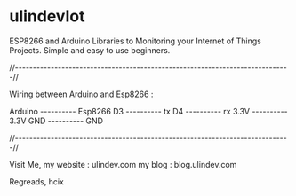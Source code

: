 # ulindevIot
ESP8266 and Arduino Libraries to Monitoring your Internet of Things Projects.
Simple and easy to use beginners.

//-----------------------------------------------------------------------------//

Wiring between Arduino and Esp8266 :

Arduino ---------- Esp8266
   D3   ----------   tx
   D4   ----------   rx
 3.3V   ----------   3.3V
  GND   ----------   GND
  
//-----------------------------------------------------------------------------//

Visit Me,
my website : ulindev.com
my blog    : blog.ulindev.com

Regreads, hcix
